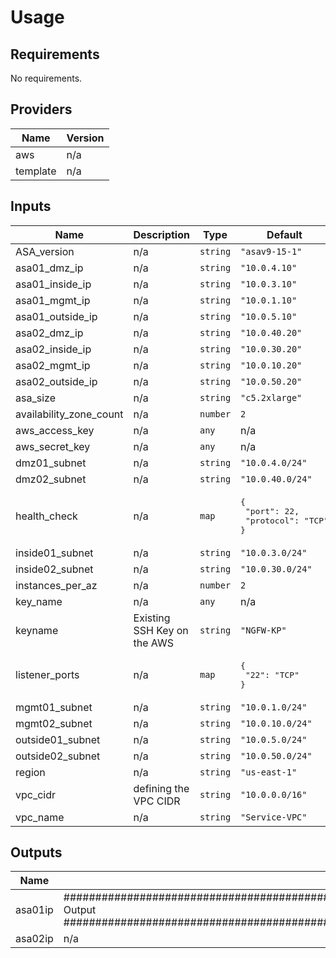 # Usage
<!--- BEGIN_TF_DOCS --->
## Requirements

No requirements.

## Providers

| Name | Version |
|------|---------|
| aws | n/a |
| template | n/a |

## Inputs

| Name | Description | Type | Default | Required |
|------|-------------|------|---------|:--------:|
| ASA\_version | n/a | `string` | `"asav9-15-1"` | no |
| asa01\_dmz\_ip | n/a | `string` | `"10.0.4.10"` | no |
| asa01\_inside\_ip | n/a | `string` | `"10.0.3.10"` | no |
| asa01\_mgmt\_ip | n/a | `string` | `"10.0.1.10"` | no |
| asa01\_outside\_ip | n/a | `string` | `"10.0.5.10"` | no |
| asa02\_dmz\_ip | n/a | `string` | `"10.0.40.20"` | no |
| asa02\_inside\_ip | n/a | `string` | `"10.0.30.20"` | no |
| asa02\_mgmt\_ip | n/a | `string` | `"10.0.10.20"` | no |
| asa02\_outside\_ip | n/a | `string` | `"10.0.50.20"` | no |
| asa\_size | n/a | `string` | `"c5.2xlarge"` | no |
| availability\_zone\_count | n/a | `number` | `2` | no |
| aws\_access\_key | n/a | `any` | n/a | yes |
| aws\_secret\_key | n/a | `any` | n/a | yes |
| dmz01\_subnet | n/a | `string` | `"10.0.4.0/24"` | no |
| dmz02\_subnet | n/a | `string` | `"10.0.40.0/24"` | no |
| health\_check | n/a | `map` | <pre>{<br>  "port": 22,<br>  "protocol": "TCP"<br>}</pre> | no |
| inside01\_subnet | n/a | `string` | `"10.0.3.0/24"` | no |
| inside02\_subnet | n/a | `string` | `"10.0.30.0/24"` | no |
| instances\_per\_az | n/a | `number` | `2` | no |
| key\_name | n/a | `any` | n/a | yes |
| keyname | Existing SSH Key on the AWS | `string` | `"NGFW-KP"` | no |
| listener\_ports | n/a | `map` | <pre>{<br>  "22": "TCP"<br>}</pre> | no |
| mgmt01\_subnet | n/a | `string` | `"10.0.1.0/24"` | no |
| mgmt02\_subnet | n/a | `string` | `"10.0.10.0/24"` | no |
| outside01\_subnet | n/a | `string` | `"10.0.5.0/24"` | no |
| outside02\_subnet | n/a | `string` | `"10.0.50.0/24"` | no |
| region | n/a | `string` | `"us-east-1"` | no |
| vpc\_cidr | defining the VPC CIDR | `string` | `"10.0.0.0/16"` | no |
| vpc\_name | n/a | `string` | `"Service-VPC"` | no |

## Outputs

| Name | Description |
|------|-------------|
| asa01ip | ################################################################################################################################# Output ################################################################################################################################# |
| asa02ip | n/a |

<!--- END_TF_DOCS --->
